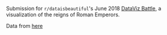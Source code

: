 Submission for `r/dataisbeautiful`'s June 2018 [DataViz Battle](https://www.reddit.com/r/dataisbeautiful/comments/8ogk4k/battle_dataviz_battle_for_the_month_of_june_2018/), a visualization of the reigns of Roman Emperors.

Data from [here](https://github.com/zonination/emperors/blob/master/emperors.csv)
